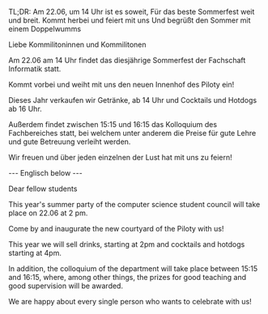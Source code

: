 TL;DR:
Am 22.06, um 14 Uhr ist es soweit,
Für das beste Sommerfest weit und breit.
Kommt herbei und feiert mit uns
Und begrüßt den Sommer mit einem Doppelwumms

Liebe Kommilitoninnen und Kommilitonen

Am 22.06 am 14 Uhr findet das diesjährige Sommerfest der Fachschaft Informatik statt.

Kommt vorbei und weiht mit uns den neuen Innenhof des Piloty ein!

Dieses Jahr verkaufen wir Getränke, ab 14 Uhr und Cocktails und Hotdogs ab 16 Uhr.

Außerdem findet zwischen 15:15 und 16:15 das Kolloquium des Fachbereiches statt, bei welchem unter anderem die Preise für gute Lehre und gute Betreuung verleiht werden.

Wir freuen und über jeden einzelnen der Lust hat mit uns zu feiern!

--- Englisch below ---

Dear fellow students

This year's summer party of the computer science student council will take place on 22.06 at 2 pm.

Come by and inaugurate the new courtyard of the Piloty with us!

This year we will sell drinks, starting at 2pm and cocktails and hotdogs starting at 4pm.

In addition, the colloquium of the department will take place between 15:15 and 16:15, where, among other things, the prizes for good teaching and good supervision will be awarded.

We are happy about every single person who wants to celebrate with us!

